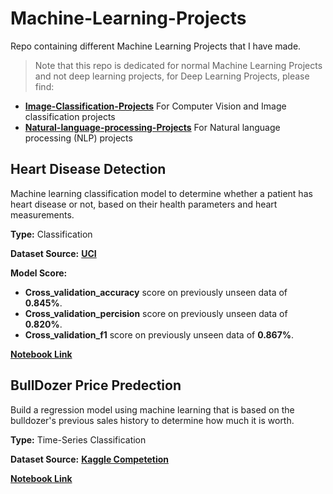 # Machine-Learning-Projects
Repo containing different Machine Learning Projects that I have made.

> Note that this repo is dedicated for normal Machine Learning Projects and not deep learning projects, for Deep Learning Projects, please find: 
* [**Image-Classification-Projects**](https://github.com/Sayed-Husain/Image-Classification-Projects) For Computer Vision and Image classification projects
* [**Natural-language-processing-Projects**](https://github.com/Sayed-Husain/Natural-Language-Processing-Projects) For Natural language processing (NLP) projects


## Heart Disease Detection

Machine learning classification model to determine whether a patient has heart disease or not, based on their health parameters and heart measurements.

**Type:** Classification

**Dataset Source:** [**UCI**](https://archive.ics.uci.edu/ml/datasets/heart+disease)

**Model Score:**

* **Cross_validation_accuracy** score on previously unseen data of **0.845%**.
* **Cross_validation_percision** score on previously unseen data of **0.820%**.
* **Cross_validation_f1** score on previously unseen data of **0.867%**.


[**Notebook Link**](https://github.com/Sayed-Husain/Machine-Learning-Projects/blob/main/Heart%20Disease/Heart%20Disease%20Classification.ipynb)



## BullDozer Price Predection 

Build a regression model using machine learning that is based on the bulldozer's previous sales history to determine how much it is worth.

**Type:** Time-Series Classification

**Dataset Source:** [**Kaggle Competetion**](https://www.kaggle.com/competitions/bluebook-for-bulldozers/data)


[**Notebook Link**](https://github.com/Sayed-Husain/Machine-Learning-Projects/blob/main/BullDozer%20Price/end-to-end-bulldozer-price-regression.ipynb)

